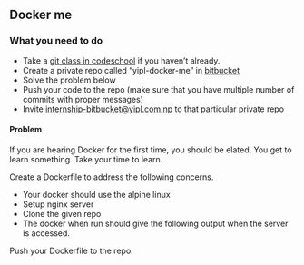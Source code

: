 ## Docker me

### What you need to do

* Take a [git class in codeschool](https://www.codeschool.com/courses/try-git) if you haven’t already.
* Create a private repo called “yipl-docker-me” in [bitbucket](https://bitbucket.org)
* Solve the problem below
* Push your code to the repo (make sure that you have multiple number of commits with proper messages) 
* Invite internship-bitbucket@yipl.com.np to that particular private repo


#### Problem

If you are hearing Docker for the first time, you should be elated. You get to learn something. Take your time to learn. 

Create a Dockerfile to address the following concerns.

* Your docker should use the alpine linux
* Setup nginx server
* Clone the given repo
* The docker when run should give the following output when the server is accessed.

Push your Dockerfile to the repo. 


